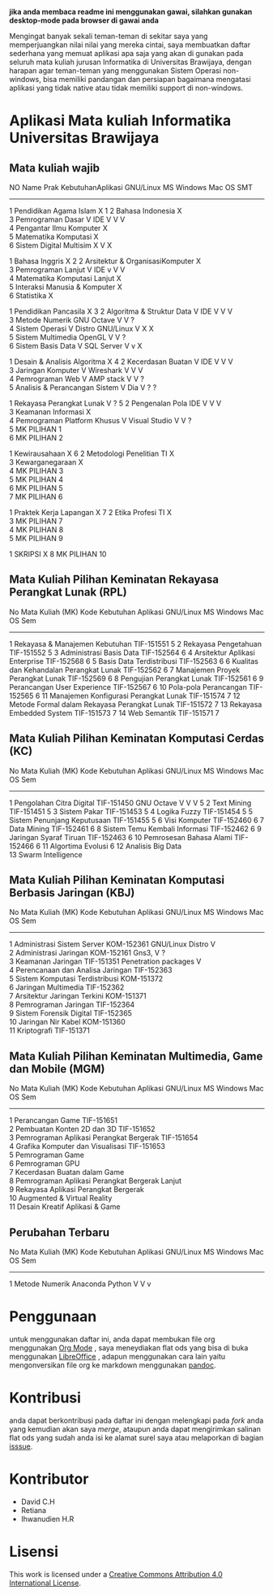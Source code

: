 **jika anda membaca readme ini menggunakan gawai, silahkan gunakan
desktop-mode pada browser di gawai anda**

Mengingat banyak sekali teman-teman di sekitar saya yang memperjuangkan
nilai nilai yang mereka cintai, saya membuatkan daftar sederhana yang
memuat aplikasi apa saja yang akan di gunakan pada seluruh mata kuliah
jurusan Informatika di Universitas Brawijaya, dengan harapan agar
teman-teman yang menggunakan Sistem Operasi non-windows, bisa memiliki
pandangan dan persiapan bagaimana mengatasi aplikasi yang tidak native
atau tidak memiliki support di non-windows.

Aplikasi Mata kuliah Informatika Universitas Brawijaya
======================================================

Mata kuliah wajib
-----------------

  NO   Name                              Prak   KebutuhanAplikasi   GNU/Linux   MS Windows   Mac OS   SMT
  ---- --------------------------------- ------ ------------------- ----------- ------------ -------- -----
  1    Pendidikan Agama Islam                   X                                                     1
  2    Bahasa Indonesia                         X                                                     
  3    Pemrograman Dasar                 V      IDE                 V           V            V        
  4    Pengantar Ilmu Komputer                  X                                                     
  5    Matematika Komputasi                     X                                                     
  6    Sistem Digital                           Multisim            X           V            X        
                                                                                                      
  1    Bahasa Inggris                           X                                                     2
  2    Arsitektur & OrganisasiKomputer          X                                                     
  3    Pemrograman Lanjut                V      IDE                 v           V            V        
  4    Matematika Komputasi Lanjut              X                                                     
  5    Interaksi Manusia & Komputer             X                                                     
  6    Statistika                               X                                                     
                                                                                                      
  1    Pendidikan Pancasila                     X                                                     3
  2    Algoritma & Struktur Data         V      IDE                 V           V            V        
  3    Metode Numerik                           GNU Octave          V           V            ?        
  4    Sistem Operasi                    V      Distro GNU/Linux    V           X            X        
  5    Sistem Multimedia                        OpenGL              V           V            ?        
  6    Sistem Basis Data                 V      SQL Server          V           v            X        
                                                                                                      
  1    Desain & Analisis Algoritma              X                                                     4
  2    Kecerdasan Buatan                 V      IDE                 V           V            V        
  3    Jaringan Komputer                 V      Wireshark           V           V            V        
  4    Pemrograman Web                   V      AMP stack           V           V            ?        
  5    Analisis & Perancangan Sistem     V      Dia                 V           ?            ?        
                                                                                                      
                                                                                                      
  1    Rekayasa Perangkat Lunak          V      ?                                                     5
  2    Pengenalan Pola                          IDE                 V           V            V        
  3    Keamanan Informasi                       X                                                     
  4    Pemrograman Platform Khusus       V      Visual Studio       V           V            ?        
  5    MK PILIHAN 1                                                                                   
  6    MK PILIHAN 2                                                                                   
                                                                                                      
  1    Kewirausahaan                            X                                                     6
  2    Metodologi Penelitian TI                 X                                                     
  3    Kewarganegaraan                          X                                                     
  4    MK PILIHAN 3                                                                                   
  5    MK PILIHAN 4                                                                                   
  6    MK PILIHAN 5                                                                                   
  7    MK PILIHAN 6                                                                                   
                                                                                                      
  1    Praktek Kerja Lapangan                   X                                                     7
  2    Etika Profesi TI                         X                                                     
  3    MK PILIHAN 7                                                                                   
  4    MK PILIHAN 8                                                                                   
  5    MK PILIHAN 9                                                                                   
                                                                                                      
  1    SKRIPSI                                  X                                                     8
       MK PILIHAN 10                                                                                  
                                                                                                      

Mata Kuliah Pilihan Keminatan Rekayasa Perangkat Lunak (RPL)
------------------------------------------------------------

  No   Mata Kuliah (MK)                               Kode         Kebutuhan Aplikasi   GNU/Linux   MS Windows   Mac OS   Sem
  ---- ---------------------------------------------- ------------ -------------------- ----------- ------------ -------- -----
  1    Rekayasa & Manajemen Kebutuhan                 TIF-151551                                                          5
  2    Rekayasa Pengetahuan                           TIF-151552                                                          5
  3    Administrasi Basis Data                        TIF-152564                                                          6
  4    Arsitektur Aplikasi Enterprise                 TIF-152568                                                          6
  5    Basis Data Terdistribusi                       TIF-152563                                                          6
  6    Kualitas dan Kehandalan Perangkat Lunak        TIF-152562                                                          6
  7    Manajemen Proyek Perangkat Lunak               TIF-152569                                                          6
  8    Pengujian Perangkat Lunak                      TIF-152561                                                          6
  9    Perancangan User Experience                    TIF-152567                                                          6
  10   Pola-pola Perancangan                          TIF-152565                                                          6
  11   Manajemen Konfigurasi Perangkat Lunak          TIF-151574                                                          7
  12   Metode Formal dalam Rekayasa Perangkat Lunak   TIF-151572                                                          7
  13   Rekayasa Embedded System                       TIF-151573                                                          7
  14   Web Semantik                                   TIF-151571                                                          7
                                                                                                                          

Mata Kuliah Pilihan Keminatan Komputasi Cerdas (KC)
---------------------------------------------------

  No   Mata Kuliah (MK)                Kode         Kebutuhan Aplikasi   GNU/Linux   MS Windows   Mac OS   Sem
  ---- ------------------------------- ------------ -------------------- ----------- ------------ -------- -----
  1    Pengolahan Citra Digital        TIF-151450   GNU Octave           V           V            V        5
  2    Text Mining                     TIF-151451                                                          5
  3    Sistem Pakar                    TIF-151453                                                          5
  4    Logika Fuzzy                    TIF-151454                                                          5
  5    Sistem Penunjang Keputusaan     TIF-151455                                                          5
  6    Visi Komputer                   TIF-152460                                                          6
  7    Data Mining                     TIF-152461                                                          6
  8    Sistem Temu Kembali Informasi   TIF-152462                                                          6
  9    Jaringan Syaraf Tiruan          TIF-152463                                                          6
  10   Pemrosesan Bahasa Alami         TIF-152466                                                          6
  11   Algortima Evolusi                                                                                   6
  12   Analisis Big Data                                                                                   
  13   Swarm Intelligence                                                                                  
                                                                                                           

Mata Kuliah Pilihan Keminatan Komputasi Berbasis Jaringan (KBJ)
---------------------------------------------------------------

  No   Mata Kuliah (MK)                   Kode         Kebutuhan Aplikasi     GNU/Linux   MS Windows   Mac OS   Sem
  ---- ---------------------------------- ------------ ---------------------- ----------- ------------ -------- -----
  1    Administrasi Sistem Server         KOM-152361   GNU/Linux Distro       V                                 
  2    Administrasi Jaringan              KOM-152161   Gns3,                  V           ?                     
  3    Keamanan Jaringan                  TIF-151351   Penetration packages   V                                 
  4    Perencanaan dan Analisa Jaringan   TIF-152363                                                            
  5    Sistem Komputasi Terdistribusi     KOM-151372                                                            
  6    Jaringan Multimedia                TIF-152362                                                            
  7    Arsitektur Jaringan Terkini        KOM-151371                                                            
  8    Pemrograman Jaringan               TIF-152364                                                            
  9    Sistem Forensik Digital            TIF-152365                                                            
  10   Jaringan Nir Kabel                 KOM-151360                                                            
  11   Kriptografi                        TIF-151371                                                            
                                                                                                                

Mata Kuliah Pilihan Keminatan Multimedia, Game dan Mobile (MGM)
---------------------------------------------------------------

  No   Mata Kuliah (MK)                                 Kode         Kebutuhan Aplikasi   GNU/Linux   MS Windows   Mac OS   Sem
  ---- ------------------------------------------------ ------------ -------------------- ----------- ------------ -------- -----
  1    Perancangan Game                                 TIF-151651                                                          
  2    Pembuatan Konten 2D dan 3D                       TIF-151652                                                          
  3    Pemrograman Aplikasi Perangkat Bergerak          TIF-151654                                                          
  4    Grafika Komputer dan Visualisasi                 TIF-151653                                                          
  5    Pemrograman Game                                                                                                     
  6    Pemrograman GPU                                                                                                      
  7    Kecerdasan Buatan dalam Game                                                                                         
  8    Pemrograman Aplikasi Perangkat Bergerak Lanjut                                                                       
  9    Rekayasa Aplikasi Perangkat Bergerak                                                                                 
  10   Augmented & Virtual Reality                                                                                          
  11   Desain Kreatif Aplikasi & Game                                                                                       

Perubahan Terbaru
-----------------

  No   Mata Kuliah (MK)   Kode   Kebutuhan Aplikasi   GNU/Linux   MS Windows   Mac OS   Sem
  ---- ------------------ ------ -------------------- ----------- ------------ -------- -----
  1    Metode Numerik            Anaconda Python      V           V            v        

Penggunaan
==========

untuk menggunakan daftar ini, anda dapat membukan file org menggunakan
[Org Mode](http://orgmode.org/) , saya meneydiakan flat ods yang bisa di
buka menggunakan [LibreOffice](https://www.libreoffice.org/) , adapun
menggunakan cara lain yaitu mengonversikan file org ke markdown
menggunakan [pandoc](https://pandoc.org/).

Kontribusi
==========

anda dapat berkontribusi pada daftar ini dengan melengkapi pada *fork*
anda yang kemudian akan saya *merge*, ataupun anda dapat mengirimkan
salinan flat ods yang sudah anda isi ke alamat surel saya atau
melaporkan di bagian
[isssue](https://github.com/azzamsa/filkom-app-list/issues).

Kontributor
===========

-   David C.H
-   Retiana
-   Ihwanudien H.R

Lisensi
=======

This work is licensed under a [Creative Commons Attribution 4.0
International License](http://creativecommons.org/licenses/by/4.0/).
